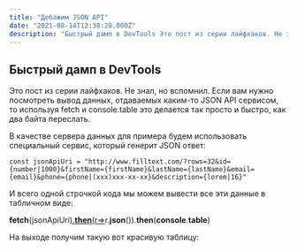 ```yaml
---
title: "Дебажим JSON API"
date: "2021-08-14T12:38:20.000Z"
description: "Быстрый дамп в DevTools Это пост из серии лайфхаков. Не знал, но вспомнил. Если вам нужно посмотреть вывод данных, отдаваемых ка"
---
```


<h2 id="-devtools">Быстрый дамп в DevTools</h2><p>Это пост из серии лайфхаков. Не знал, но вспомнил. Если вам нужно посмотреть вывод данных, отдаваемых каким-то JSON API сервисом, то используя fetch и console.table это делается так просто и быстро, как два байта переслать.</p><p>В качестве сервера данных для примера будем использовать специальный сервис, который генерит JSON ответ:</p><pre><code class="language-js">const jsonApiUri = "http://www.filltext.com/?rows=32&amp;id={number|1000}&amp;firstName={firstName}&amp;lastName={lastName}&amp;email={email}&amp;phone={phone|(xxx)xxx-xx-xx}&amp;description={lorem|16}"</code></pre><p>И всего одной строчкой кода мы можем вывести все эти данные в табличном виде:</p><p><strong><strong>fetch</strong></strong>(jsonApiUri<a href="http://www.filltext.com/?rows=32&amp;id={number|1000}&amp;firstName={firstName}&amp;lastName={lastName}&amp;email={email}&amp;phone={phone|(xxx)xxx-xx-xx}&amp;description={lorem|16}%27).then(r=" rel="noopener nofollow">).<strong><strong>then</strong></strong>(r=</a>&gt;r.<strong><strong>json</strong></strong>()).<strong><strong>then</strong></strong>(<strong><strong>console</strong></strong>.<strong><strong>table</strong></strong>)</p><p>На выходе получим такую вот красивую таблицу:</p>

